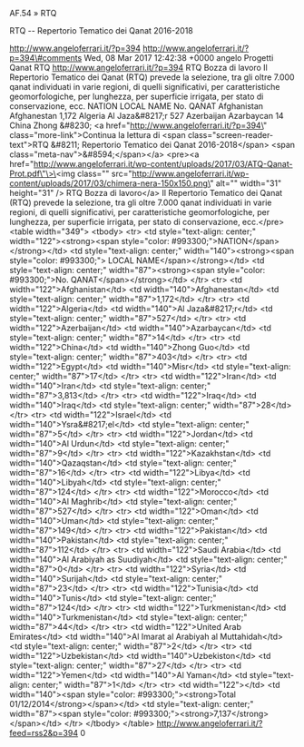AF.54 » RTQ

RTQ -- Repertorio Tematico dei Qanat 2016-2018

http://www.angeloferrari.it/?p=394 http://www.angeloferrari.it/?p=394\#comments Wed, 08 Mar 2017 12:42:38 +0000 angelo Progetti Qanat RTQ http://www.angeloferrari.it/?p=394 RTQ Bozza di lavoro Il Repertorio Tematico dei Qanat (RTQ) prevede la selezione, tra gli oltre 7.000 qanat individuati in varie regioni, di quelli significativi, per caratteristiche geomorfologiche, per lunghezza, per superficie irrigata, per stato di conservazione, ecc. NATION  LOCAL NAME No. QANAT Afghanistan Afghanestan 1,172 Algeria Al Jaza&\#8217;r 527 Azerbaijan Azarbaycan 14 China Zhong &\#8230; \<a href=\"http://www.angeloferrari.it/?p=394\" class=\"more-link\"\>Continua la lettura di \<span class=\"screen-reader-text\"\>RTQ &\#8211; Repertorio Tematico dei Qanat 2016-2018\</span\> \<span class=\"meta-nav\"\>&\#8594;\</span\>\</a\> \<pre\>\<a href=\"http://www.angeloferrari.it/wp-content/uploads/2017/03/ATQ-Qanat-Prot.pdf\"\>\<img class=\"\" src=\"http://www.angeloferrari.it/wp-content/uploads/2017/03/chimera-nera-150x150.png\" alt=\"\" width=\"31\" height=\"31\" /\> RTQ Bozza di lavoro\</a\> Il Repertorio Tematico dei Qanat (RTQ) prevede la selezione, tra gli oltre 7.000 qanat individuati in varie regioni, di quelli significativi, per caratteristiche geomorfologiche, per lunghezza, per superficie irrigata, per stato di conservazione, ecc.\</pre\> \<table width=\"349\"\> \<tbody\> \<tr\> \<td style=\"text-align: center;\" width=\"122\"\>\<strong\>\<span style=\"color: \#993300;\"\>NATION\</span\>\</strong\>\</td\> \<td style=\"text-align: center;\" width=\"140\"\>\<strong\>\<span style=\"color: \#993300;\"\> LOCAL NAME\</span\>\</strong\>\</td\> \<td style=\"text-align: center;\" width=\"87\"\>\<strong\>\<span style=\"color: \#993300;\"\>No. QANAT\</span\>\</strong\>\</td\> \</tr\> \<tr\> \<td width=\"122\"\>Afghanistan\</td\> \<td width=\"140\"\>Afghanestan\</td\> \<td style=\"text-align: center;\" width=\"87\"\>1,172\</td\> \</tr\> \<tr\> \<td width=\"122\"\>Algeria\</td\> \<td width=\"140\"\>Al Jaza&\#8217;r\</td\> \<td style=\"text-align: center;\" width=\"87\"\>527\</td\> \</tr\> \<tr\> \<td width=\"122\"\>Azerbaijan\</td\> \<td width=\"140\"\>Azarbaycan\</td\> \<td style=\"text-align: center;\" width=\"87\"\>14\</td\> \</tr\> \<tr\> \<td width=\"122\"\>China\</td\> \<td width=\"140\"\>Zhong Guo\</td\> \<td style=\"text-align: center;\" width=\"87\"\>403\</td\> \</tr\> \<tr\> \<td width=\"122\"\>Egypt\</td\> \<td width=\"140\"\>Misr\</td\> \<td style=\"text-align: center;\" width=\"87\"\>17\</td\> \</tr\> \<tr\> \<td width=\"122\"\>Iran\</td\> \<td width=\"140\"\>Iran\</td\> \<td style=\"text-align: center;\" width=\"87\"\>3,813\</td\> \</tr\> \<tr\> \<td width=\"122\"\>Iraq\</td\> \<td width=\"140\"\>Iraq\</td\> \<td style=\"text-align: center;\" width=\"87\"\>28\</td\> \</tr\> \<tr\> \<td width=\"122\"\>Israel\</td\> \<td width=\"140\"\>Ysra&\#8217;el\</td\> \<td style=\"text-align: center;\" width=\"87\"\>5\</td\> \</tr\> \<tr\> \<td width=\"122\"\>Jordan\</td\> \<td width=\"140\"\>Al Urdun\</td\> \<td style=\"text-align: center;\" width=\"87\"\>9\</td\> \</tr\> \<tr\> \<td width=\"122\"\>Kazakhstan\</td\> \<td width=\"140\"\>Qazaqstan\</td\> \<td style=\"text-align: center;\" width=\"87\"\>16\</td\> \</tr\> \<tr\> \<td width=\"122\"\>Libya\</td\> \<td width=\"140\"\>Libyah\</td\> \<td style=\"text-align: center;\" width=\"87\"\>124\</td\> \</tr\> \<tr\> \<td width=\"122\"\>Morocco\</td\> \<td width=\"140\"\>Al Maghrib\</td\> \<td style=\"text-align: center;\" width=\"87\"\>527\</td\> \</tr\> \<tr\> \<td width=\"122\"\>Oman\</td\> \<td width=\"140\"\>Uman\</td\> \<td style=\"text-align: center;\" width=\"87\"\>149\</td\> \</tr\> \<tr\> \<td width=\"122\"\>Pakistan\</td\> \<td width=\"140\"\>Pakistan\</td\> \<td style=\"text-align: center;\" width=\"87\"\>112\</td\> \</tr\> \<tr\> \<td width=\"122\"\>Saudi Arabia\</td\> \<td width=\"140\"\>Al Arabiyah as Suudiyah\</td\> \<td style=\"text-align: center;\" width=\"87\"\>0\</td\> \</tr\> \<tr\> \<td width=\"122\"\>Syria\</td\> \<td width=\"140\"\>Surijah\</td\> \<td style=\"text-align: center;\" width=\"87\"\>23\</td\> \</tr\> \<tr\> \<td width=\"122\"\>Tunisia\</td\> \<td width=\"140\"\>Tunis\</td\> \<td style=\"text-align: center;\" width=\"87\"\>124\</td\> \</tr\> \<tr\> \<td width=\"122\"\>Turkmenistan\</td\> \<td width=\"140\"\>Turkmenistan\</td\> \<td style=\"text-align: center;\" width=\"87\"\>44\</td\> \</tr\> \<tr\> \<td width=\"122\"\>United Arab Emirates\</td\> \<td width=\"140\"\>Al Imarat al Arabiyah al Muttahidah\</td\> \<td style=\"text-align: center;\" width=\"87\"\>2\</td\> \</tr\> \<tr\> \<td width=\"122\"\>Uzbekistan\</td\> \<td width=\"140\"\>Uzbekiston\</td\> \<td style=\"text-align: center;\" width=\"87\"\>27\</td\> \</tr\> \<tr\> \<td width=\"122\"\>Yemen\</td\> \<td width=\"140\"\>Al Yaman\</td\> \<td style=\"text-align: center;\" width=\"87\"\>1\</td\> \</tr\> \<tr\> \<td width=\"122\"\>\</td\> \<td width=\"140\"\>\<span style=\"color: \#993300;\"\>\<strong\>Total  01/12/2014\</strong\>\</span\>\</td\> \<td style=\"text-align: center;\" width=\"87\"\>\<span style=\"color: \#993300;\"\>\<strong\>7,137\</strong\>\</span\>\</td\> \</tr\> \</tbody\> \</table\> http://www.angeloferrari.it/?feed=rss2&p=394 0

